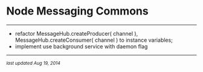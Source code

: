 # Node Messaging Commons
- - -

- refactor MessageHub.createProducer( channel ), MessageHub.createConsumer( channel ) to instance variables;
- implement use background service with daemon flag

- - -
<p><small><em>last updated Aug 19, 2014</em></small></p>
